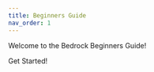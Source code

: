 ```yaml
---
title: Beginners Guide
nav_order: 1
---
```


Welcome to the Bedrock Beginners Guide!

<BButton color="blue" link="/guide/introduction">Get Started!</BButton>
